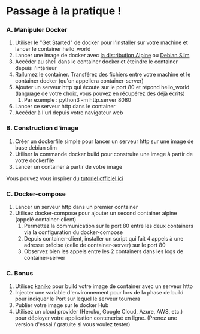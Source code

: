 # Passage à la pratique !
### A. Manipuler Docker
<p></p>

1. Utiliser le "Get Started" de docker pour l'installer sur votre machine et lancer le container hello_world
3. Lancer une image de docker avec [la distribution Alpine](https://hub.docker.com/_/alpine) ou [Debian Slim](https://hub.docker.com/_/debian)
4. Accéder au shell dans le container docker et éteindre le container depuis l'intérieur
5. Rallumez le container. Transférez des fichiers entre votre machine et le container docker (qu'on appellera container-server)
6. Ajouter un serveur http qui écoute sur le port 80 et répond hello_world (language de votre choix, vous pouvez en récupérez des déjà écrits)
   1. Par exemple : python3 -m http.server 8080
7. Lancer ce serveur http dans le container
8. Accéder à l'url depuis votre navigateur web




### B. Construction d'image
<p></p>

1. Créer un dockerfile simple pour lancer un serveur http sur une image de base debian slim
2. Utiliser la commande docker build pour construire une image à partir de votre dockerfile
3. Lancer un container à partir de votre image


Vous pouvez vous inspirer du [tutoriel officiel ici](https://docs.docker.com/get-started/02_our_app/#build-the-apps-image)

### C. Docker-compose
<p></p>

1. Lancer un serveur http dans un premier container
1. Utilisez docker-compose pour ajouter un second container alpine (appelé container-client)
   1. Permettez la communication sur le port 80 entre les deux containers via la configuration du docker-compose
   2. Depuis container-client, installer un script qui fait 4 appels à une adresse précise (celle de container-server) sur le port 80
   3. Observez bien les appels entre les 2 containers dans les logs de container-server


### C. Bonus
<p></p>

1. Utilisez [kaniko](https://github.com/GoogleContainerTools/kaniko) pour build votre image de container avec un serveur http
2. Injecter une variable d'environnement pour lors de la phase de build pour indiquer le Port sur lequel le serveur tournera
3. Publier votre image sur le docker Hub
4. Utilisez un cloud provider (Heroku, Google Cloud, Azure, AWS, etc.) pour déployer votre application contenerisé en ligne. (Prenez une version d'essai / gratuite si vous voulez tester)
   
